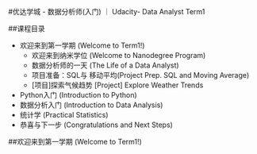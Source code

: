 #优达学城 - 数据分析师(入门) ｜ Udacity- Data Analyst Term1

##课程目录
- 欢迎来到第一学期 (Welcome to Term1!)
  - 欢迎来到纳米学位 (Welcome to Nanodegree Program)
  - 数据分析师的一天 (The Life of a Data Analyst)
  - 项目准备：SQL与 移动平均(Project Prep. SQL and Moving Average)
  - [项目]探索气候趋势 [Project] Explore Weather Trends
- Python入门 (Introduction to Python)
- 数据分析入门 (Introduction to Data Analysis)
- 统计学 (Practical Statistics)
- 恭喜与下一步 (Congratulations and Next Steps)

<h></h>

##欢迎来到第一学期 (Welcome to Term1!)
